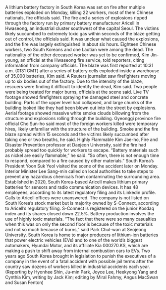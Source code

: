 A lithium battery factory in South Korea was set on fire after multiple batteries exploded on Monday, killing 22 workers, most of them Chinese nationals, fire officials said.
The fire and a series of explosions ripped through the factory run by primary battery manufacturer Aricell in Hwaseong, an industrial cluster southwest of the capital Seoul.
The victims likely succumbed to extremely toxic gas within seconds of the blaze getting out of control, the officials said. It was unclear what caused the explosions, and the fire was largely extinguished in about six hours.
Eighteen Chinese workers, two South Koreans and one Laotian were among the dead. The nationality of the other deceased worker was yet to be confirmed, Kim Jin-young, an official at the Hwaseong fire service, told reporters, citing information from company officials.
The blaze was first reported at 10:31 a.m. (0131 GMT) after a series of battery cells exploded inside a warehouse of 35,000 batteries, Kim said.
A Reuters journalist saw firefighters moving up to six bodies out of the factory. Due to the intensity of the blaze, rescuers were finding it difficult to identify the dead, Kim said.
Two people were being treated for major burns, officials at the scene said.
Live TV footage showed firefighters spraying the damaged steel and concrete building. Parts of the upper level had collapsed, and large chunks of the building looked like they had been blown out into the street by explosions.
Aerial footage showed massive white smoke clouds billowing from the structure and explosions rolling through the building.
Gyeonggi province fire official Cho Sun-ho said most of the foreign workers killed were temporary hires, likely unfamiliar with the structure of the building. Smoke and the fire blaze spread within 15 seconds and the victims likely succumbed after taking one or two breaths, he said.
Highly Flammable
Kim Jae-ho, Fire and Disaster Prevention professor at Daejeon University, said the fire had probably spread too quickly for workers to escape.
“Battery materials such as nickel are easily flammable,” he said. “So often, there is not enough time to respond, compared to a fire caused by other materials.”
South Korea’s President Yoon Suk Yeol visited the scene of the accident later on Monday. Interior Minister Lee Sang-min called on local authorities to take steps to prevent any hazardous chemicals from contaminating the surrounding area.
Established in 2020, South Korea-based Aricell makes lithium primary batteries for sensors and radio communication devices. It has 48 employees, according to its latest regulatory filing and its Linkedin profile.
Calls to Aricell offices were unanswered.
The company is not listed on South Korea’s stock market but is majority owned by S-Connect, according to Aricell’s regulatory filing. S-Connect is registered on the junior Kosdaq index and its shares closed down 22.5%.
Battery production involves the use of highly toxic materials.
“The fact that there were so many casualties when this was on only the second floor is because of the toxic materials and not so much because of burns,” said Park Chul-wan at Seojeong University.
South Korea is home to major producers of lithium-ion batteries that power electric vehicles (EVs) and to one of the world’s biggest automakers, Hyundai Motor, and its affiliate Kia 000270.KS, which are making a push to shift away from internal combustion cars to EVs.
Two years ago South Korea brought in legislation to punish the executives of a company in the event of a fatal accident with possible jail terms after the country saw dozens of workers killed in industrial accidents each year.
(Reporting by Hyonhee Shin, Ju-min Park, Joyce Lee, Heekyong Yang and Cynthia Kim, writing by Jack Kim; editing by Miral Fahmy, Angus MacSwan and Susan Fenton)